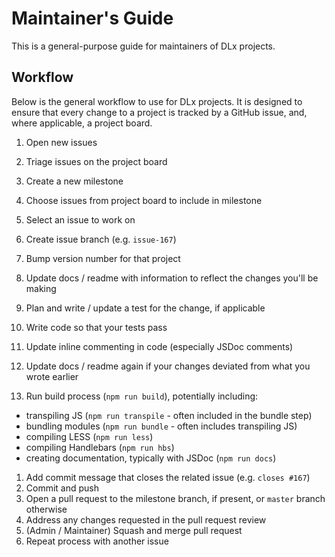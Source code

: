 # Maintainer's Guide
This is a general-purpose guide for maintainers of DLx projects.

## Workflow
Below is the general workflow to use for DLx projects. It is designed to ensure that every change to a project is tracked by a GitHub issue, and, where applicable, a project board.

1. Open new issues

1. Triage issues on the project board

1. Create a new milestone

1. Choose issues from project board to include in milestone

1. Select an issue to work on

1. Create issue branch (e.g. `issue-167`)

1. Bump version number for that project

1. Update docs / readme with information to reflect the changes you'll be making

1. Plan and write / update a test for the change, if applicable

1. Write code so that your tests pass

1. Update inline commenting in code (especially JSDoc comments)

1. Update docs / readme again if your changes deviated from what you wrote earlier

1. Run build process (`npm run build`), potentially including:
  - transpiling JS (`npm run transpile` - often included in the bundle step)
  - bundling modules (`npm run bundle` - often includes transpiling JS)
  - compiling LESS (`npm run less`)
  - compiling Handlebars (`npm run hbs`)
  - creating documentation, typically with JSDoc (`npm run docs`)

1. Add commit message that closes the related issue (e.g. `closes #167`)
1. Commit and push
1. Open a pull request to the milestone branch, if present, or `master` branch otherwise
1. Address any changes requested in the pull request review
1. (Admin / Maintainer) Squash and merge pull request
1. Repeat process with another issue
